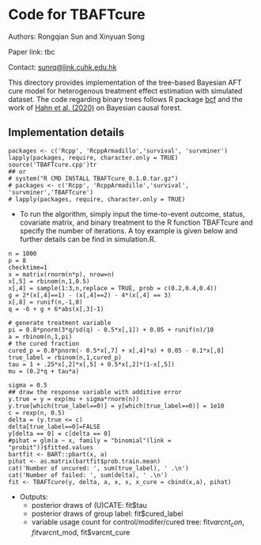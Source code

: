 # Code for TBAFTcure
Authors: Rongqian Sun and Xinyuan Song

Paper link: tbc

Contact: <sunrq@link.cuhk.edu.hk>

This directory provides implementation of the tree-based Bayesian AFT cure model for heterogenous treatment effect estimation with simulated dataset. The code regarding binary trees follows R package [bcf](https://github.com/jaredsmurray/bcf) and the work of [Hahn et al. (2020)](https://projecteuclid.org/journals/bayesian-analysis/volume-15/issue-3/Bayesian-Regression-Tree-Models-for-Causal-Inference--Regularization-Confounding/10.1214/19-BA1195.full) on Bayesian causal forest.

## Implementation details
```
packages <- c('Rcpp', 'RcppArmadillo','survival', 'survminer')
lapply(packages, require, character.only = TRUE)
source('TBAFTcure.cpp')tr
## or
# system("R CMD INSTALL TBAFTcure_0.1.0.tar.gz")
# packages <- c('Rcpp', 'RcppArmadillo','survival', 'survminer','TBAFTcure')
# lapply(packages, require, character.only = TRUE)
```
- To run the algorithm, simply input the time-to-event outcome, status, covariate matrix, and binary treatment to the R function TBAFTcure and specify the number of iterations. A toy example is given below and further details can be find in simulation.R.
```
n = 1000
p = 8
checktime=1
x = matrix(rnorm(n*p), nrow=n) 
x[,5] = rbinom(n,1,0.5)
x[,4] = sample(1:3,n,replace = TRUE, prob = c(0.2,0.4,0.4))
g = 2*(x[,4]==1) - (x[,4]==2) - 4*(x[,4] == 3)
x[,8] = runif(n,-1,0)
q = -6 + g + 6*abs(x[,3]-1)
  
# generate treatment variable
pi = 0.8*pnorm(3*q/sd(q) - 0.5*x[,1]) + 0.05 + runif(n)/10
a = rbinom(n,1,pi)
# the cured fraction
cured_p = 0.8*pnorm(- 0.5*x[,7] + x[,4]*a) + 0.05 - 0.1*x[,8] 
true_label = rbinom(n,1,cured_p)
tau = 1 + .25*x[,2]*x[,5] + 0.5*x[,2]*(1-x[,5])
mu = (0.2*q + tau*a)

sigma = 0.5
## draw the response variable with additive error
y.true = y = exp(mu + sigma*rnorm(n))
y.true[which(true_label==0)] = y[which(true_label==0)] = 1e10
c = rexp(n, 0.5)
delta = (y.true <= c)
delta[true_label==0]=FALSE
y[delta == 0] = c[delta == 0]
#pihat = glm(a ~ x, family = "binomial"(link = "probit"))$fitted.values
bartfit <- BART::pbart(x, a)
pihat <- as.matrix(bartfit$prob.train.mean)
cat('Number of uncured: ', sum(true_label), ' .\n')
cat('Number of failed: ', sum(delta), ' .\n')
fit <- TBAFTcure(y, delta, a, x, x, x_cure = cbind(x,a), pihat)
```
- Outputs:
  + posterior draws of (U)CATE: fit$tau
  + posterior draws of group label: fit$cured_label
  + variable usage count for control/modifer/cured tree: fit$varcnt_con, fit$varcnt_mod, fit$varcnt_cure
